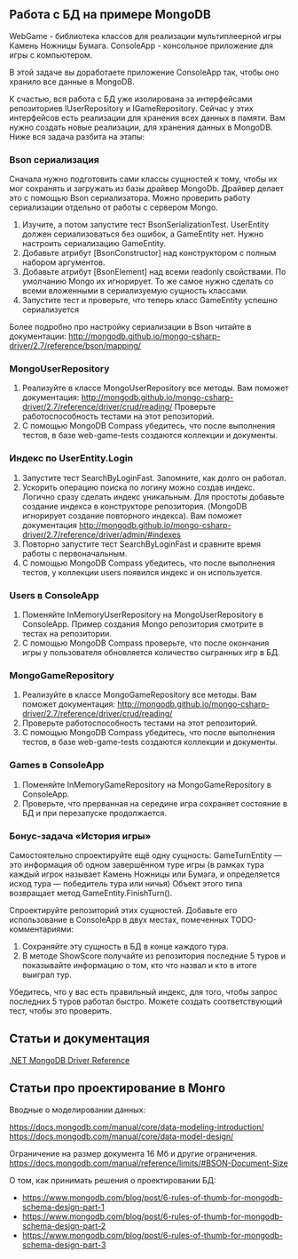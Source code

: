 ## Работа с БД на примере MongoDB

WebGame - библиотека классов для реализации мультиплеерной игры Камень Ножницы Бумага.
ConsoleApp - консольное приложение для игры с компьютером.

В этой задаче вы доработаете приложение ConsoleApp так, чтобы оно хранило все данные в MongoDB.

К счастью, вся работа с БД уже изолирована за интерфейсами репозиториев IUserRepository и IGameRepository.
Сейчас у этих интерфейсов есть реализации для хранения всех данных в памяти.
Вам нужно создать новые реализации, для хранения данных в MongoDB. Ниже вся задача разбита на этапы:

### Bson сериализация

Сначала нужно подготовить сами классы сущностей к тому, чтобы их мог сохранять и загружать из базы драйвер MongoDb.
Драйвер делает это с помощью Bson сериализатора. Можно проверить работу сериализации отдельно от работы с сервером Mongo.

1. Изучите, а потом запустите тест BsonSerializationTest. UserEntity должен сериализоваться без ошибок, а GameEntity нет. Нужно настроить сериализацию GameEntity.
2. Добавьте атрибут [BsonConstructor] над конструктором с полным набором аргументов.
3. Добавьте атрибут [BsonElement] над всеми readonly свойствами. По умолчанию Mongo их игнорирует. То же самое нужно сделать со всеми вложенными в сериализуемую сущность классами.
4. Запустите тест и проверьте, что теперь класс GameEntity успешно сериализуется 

Более подробно про настройку сериализации в Bson читайте в документации: http://mongodb.github.io/mongo-csharp-driver/2.7/reference/bson/mapping/

### MongoUserRepository

1. Реализуйте в классе MongoUserRepository все методы. Вам поможет документация: http://mongodb.github.io/mongo-csharp-driver/2.7/reference/driver/crud/reading/ Проверьте работоспособность тестами на этот репозиторий.
2. С помощью MongoDB Compass убедитесь, что после выполнения тестов, в базе web-game-tests создаются коллекции и документы.

### Индекс по UserEntity.Login

1. Запустите тест SearchByLoginFast. Запомните, как долго он работал.
2. Ускорить операцию поиска по логину можно создав индекс. Логично сразу сделать индекс уникальным. Для простоты добавьте создание индекса в конструкторе репозитория. (MongoDB игнорирует создание повторного индекса).
Вам поможет документация http://mongodb.github.io/mongo-csharp-driver/2.7/reference/driver/admin/#indexes
3. Повторно запустите тест SearchByLoginFast и сравните время работы с первоначальным.
4. С помощью MongoDB Compass убедитесь, что после выполнения тестов, у коллекции users появился индекс и он используется.

### Users в ConsoleApp

1. Поменяйте InMemoryUserRepository на MongoUserRepository в ConsoleApp. Пример создания Mongo репозитория смотрите в тестах на репозитории.
2. С помощью MongoDB Compass проверьте, что после окончания игры у пользователя обновляется количество сыгранных игр в БД.


### MongoGameRepository

1. Реализуйте в классе MongoGameRepository все методы. Вам поможет документация: http://mongodb.github.io/mongo-csharp-driver/2.7/reference/driver/crud/reading/
2. Проверьте работоспособность тестами на этот репозиторий.
3. С помощью MongoDB Compass убедитесь, что после выполнения тестов, в базе web-game-tests создаются коллекции и документы.

### Games в ConsoleApp

1. Поменяйте InMemoryGameRepository на MongoGameRepository в ConsoleApp. 
2. Проверьте, что прерванная на середине игра сохраняет состояние в БД и при перезапуске продолжается.

### Бонус-задача «История игры»

Самостоятельно спроектируйте ещё одну сущность: GameTurnEntity — это информация об одном завершённом туре игры (в рамках тура каждый игрок называет Камень Ножницы или Бумага, и определяется исход тура — победитель тура или ничья)
Объект этого типа возвращает метод GameEntity.FinishTurn().

Спроектируйте репозиторий этих сущностей. Добавьте его использование в ConsoleApp в двух местах, помеченных TODO-комментариями: 

1. Сохраняйте эту сущность в БД в конце каждого тура.
2. В методе ShowScore получайте из репозитория последние 5 туров и показывайте информацию о том, кто что назвал и кто в итоге выиграл тур.

Убедитесь, что у вас есть правильный индекс, для того, чтобы запрос последних 5 туров работал быстро. 
Можете создать соответствующий тест, чтобы это проверить.


## Статьи и документация

[.NET MongoDB Driver Reference](http://mongodb.github.io/mongo-csharp-driver/2.7/)

## Статьи про проектирование в Монго

Вводные о моделировании данных: 

https://docs.mongodb.com/manual/core/data-modeling-introduction/
https://docs.mongodb.com/manual/core/data-model-design/

Ограничение на размер документа 16 Мб и другие ограничения. https://docs.mongodb.com/manual/reference/limits/#BSON-Document-Size 

О том, как принимать решения о проектировании БД:

* https://www.mongodb.com/blog/post/6-rules-of-thumb-for-mongodb-schema-design-part-1
* https://www.mongodb.com/blog/post/6-rules-of-thumb-for-mongodb-schema-design-part-2
* https://www.mongodb.com/blog/post/6-rules-of-thumb-for-mongodb-schema-design-part-3
